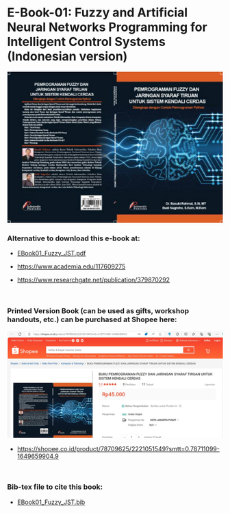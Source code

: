 # E-Book-01: Fuzzy and Artificial Neural Networks Programming for Intelligent Control Systems (Indonesian version)

<p align="center">
  <img src="https://github.com/bsrahmat/ebook-01/blob/main/buku1.jpg" alt="" class="img-responsive" width="700">
</p>

### Alternative to download this e-book at:

- <a href="https://github.com/bsrahmat/ebook-01/blob/main/EBook01_Fuzzy_JST.pdf" target="_blank">EBook01_Fuzzy_JST.pdf</a>

- <a href="https://www.academia.edu/117609275" target="_blank">https://www.academia.edu/117609275</a>

- <a href="https://www.researchgate.net/publication/379870292" target="_blank">https://www.researchgate.net/publication/379870292</a>

<br>

### Printed Version Book (can be used as gifts, workshop handouts, etc.) can be purchased at Shopee here:

<p align="center">
<a href="https://shopee.co.id/product/78709625/2221051549?smtt=0.78711099-1649659904.9" target="_blank"><img src="https://github.com/bsrahmat/ebook-01/blob/main/shopee_book01.jpg" alt="" class="img-responsive" width="700">
</a>
</p>

- <a href="https://shopee.co.id/product/78709625/2221051549?smtt=0.78711099-1649659904.9" target="_blank">https://shopee.co.id/product/78709625/2221051549?smtt=0.78711099-1649659904.9</a>

<br>

### Bib-tex file to cite this book:

- <a href="https://github.com/bsrahmat/ebook-01/blob/main/EBook01_Fuzzy_JST.bib" target="_blank">EBook01_Fuzzy_JST.bib</a>
